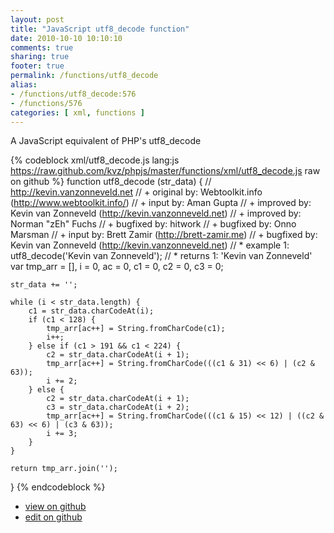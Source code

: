 ```yaml
---
layout: post
title: "JavaScript utf8_decode function"
date: 2010-10-10 10:10:10
comments: true
sharing: true
footer: true
permalink: /functions/utf8_decode
alias:
- /functions/utf8_decode:576
- /functions/576
categories: [ xml, functions ]
---
```

A JavaScript equivalent of PHP's utf8_decode
<!-- more -->
{% codeblock xml/utf8_decode.js lang:js https://raw.github.com/kvz/phpjs/master/functions/xml/utf8_decode.js raw on github %}
function utf8_decode (str_data) {
    // http://kevin.vanzonneveld.net
    // +   original by: Webtoolkit.info (http://www.webtoolkit.info/)
    // +      input by: Aman Gupta
    // +   improved by: Kevin van Zonneveld (http://kevin.vanzonneveld.net)
    // +   improved by: Norman "zEh" Fuchs
    // +   bugfixed by: hitwork
    // +   bugfixed by: Onno Marsman
    // +      input by: Brett Zamir (http://brett-zamir.me)
    // +   bugfixed by: Kevin van Zonneveld (http://kevin.vanzonneveld.net)
    // *     example 1: utf8_decode('Kevin van Zonneveld');
    // *     returns 1: 'Kevin van Zonneveld'
    var tmp_arr = [],
        i = 0,
        ac = 0,
        c1 = 0,
        c2 = 0,
        c3 = 0;

    str_data += '';

    while (i < str_data.length) {
        c1 = str_data.charCodeAt(i);
        if (c1 < 128) {
            tmp_arr[ac++] = String.fromCharCode(c1);
            i++;
        } else if (c1 > 191 && c1 < 224) {
            c2 = str_data.charCodeAt(i + 1);
            tmp_arr[ac++] = String.fromCharCode(((c1 & 31) << 6) | (c2 & 63));
            i += 2;
        } else {
            c2 = str_data.charCodeAt(i + 1);
            c3 = str_data.charCodeAt(i + 2);
            tmp_arr[ac++] = String.fromCharCode(((c1 & 15) << 12) | ((c2 & 63) << 6) | (c3 & 63));
            i += 3;
        }
    }

    return tmp_arr.join('');
}
{% endcodeblock %}
<ul>
 <li><a href="https://github.com/kvz/phpjs/blob/master/functions/xml/utf8_decode.js">view on github</a></li>
 <li><a href="https://github.com/kvz/phpjs/edit/master/functions/xml/utf8_decode.js">edit on github</a></li>
</ul>
